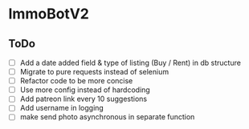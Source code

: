 # ImmoBotV2

## ToDo

- [ ] Add a date added field & type of listing (Buy / Rent) in db structure
- [ ] Migrate to pure requests instead of selenium
- [ ] Refactor code to be more concise
- [ ] Use more config instead of hardcoding
- [ ] Add patreon link every 10 suggestions
- [ ] Add username in logging
- [ ] make send photo asynchronous in separate function
